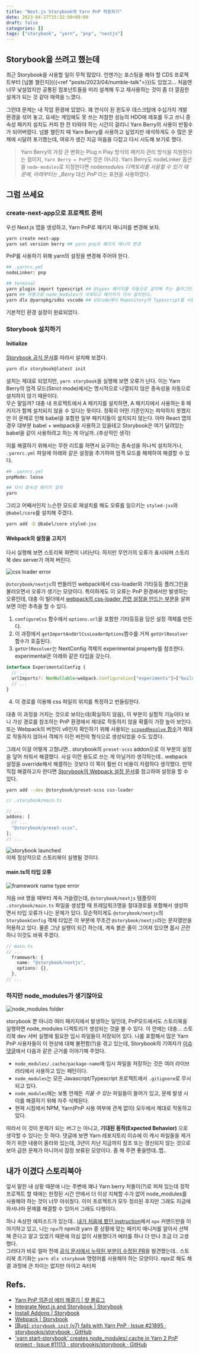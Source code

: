 ```yaml
---
title: "Next.js Storybook에 Yarn PnP 적용하기"
date: 2023-04-27T15:32:50+09:00
draft: false
categories: []
tags: ["storybook", "yarn", "pnp", "nextjs"]
---
```


## Storybook을 쓰려고 했는데

최근 Storybook을 사용할 일이 무척 많았다. 언젠가는 포스팅을 해야 할 CDS 프로젝트부터 [넘블 챌린지]({{<ref "posts/2023/04/numble-talk">}})도 있었고... 처음엔 너무 낯설었지만 공통된 컴포넌트들을 미리 설계해 두고 재사용하는 것이 좀 더 깔끔한 설계가 되는 것 같아 매력을 느꼈다.

그런데 문제는 내 작업 환경에 있었다. 꽤 연식이 된 윈도우 데스크탑에 수십가지 개발 환경을 섞어 놓고, 요새는 게임에도 못 쓰는 처참한 성능의 HDD에 레포를 두고 쓰니 종속성 패키지 설치도 커피 한 잔 타와야 하는 시간이 걸리니 Yarn Berry의 사용이 반필수가 되어버렸다. 넘블 챌린지 때 Yarn Berry를 사용하고 싶었지만 애석하게도 수 많은 문제에 시달려 포기했는데, 여유가 생긴 지금 마음을 다잡고 다시 시도해 보기로 했다.

> Yarn Berry의 가장 큰 변화는 Plug n Play 방식의 패키지 관리 방식을 지원한다는 점이지, `Yarn Berry = PnP`인 것은 아니다. Yarn Berry도 nodeLinker 옵션을 `node-modules`로 지정한다면 node*modules 디렉토리를 사용할 수 있기 때문에, 아래부터는 \_Berry* 대신 _PnP_ 라는 표현을 사용하였다.

## 그럼 쓰세요

### create-next-app으로 프로젝트 준비

우선 Next.js 앱을 생성하고, Yarn PnP로 패키지 매니저를 변경해 보자.

```zsh
yarn create next-app
yarn set version berry ## yarn pnp로 패키지 매니저 변경
```

PnP를 사용하기 위해 yarn의 설정을 변경해 주어야 한다.

```zsh
## .yarnrc.yml
nodeLinker: pnp

## terminal
yarn plugin import typescript ## @types 패키지를 자동으로 설치해 주는 플러그인
yarn ## 자동으로 node_modules가 삭제되고 패키지가 다시 설치된다.
yarn dlx @yarnpkg/sdks vscode ## VSCode에서 Repository의 Typescript를 사용하기 위한 명령어
```

기본적인 환경 설정이 완료되었다.

### Storybook 설치하기

#### Initialize

[Storybook 공식 문서](https://storybook.js.org/docs/react/migration-guide#automatic-upgrade)를 따라서 설치해 보겠다.

```zsh
yarn dlx storybook@latest init
```

설치는 제대로 되었지만, `yarn storybook`을 실행해 보면 오류가 난다. 이는 Yarn Berry의 엄격 모드(Strict mode)에서는 명시적으로 나열되지 않은 종속성을 자동으로 설치하지 않기 때문이다.  
무슨 말일까? 대충 내 프로젝트에서 A 패키지를 설치하면, A 패키지에서 사용하는 B 패키지가 함께 설치되지 않을 수 있다는 뜻이다. 정확히 어떤 기준인지는 파악하지 못했지만 이 문제로 인해 babel을 포함한 일부 패키지들이 설치되지 않는다. 아마 React 앱의 경우 대부분 babel + webpack을 사용하고 있을테고 Storybook은 여기 달려있는 babel을 같이 사용하려고 하는 게 아닐까..(추상적인 생각)

이를 해결하기 위해서는 무한 리트를 하면서 요구하는 종속성을 하나씩 설치하거나, `.yarnrc.yml` 파일에 아래와 같은 설정을 추가하여 엄격 모드를 해제하여 해결할 수 있다.

```zsh
## .yarnrc.yml
pnpMode: loose

## 다시 종속성 패키지 설치
yarn
```

그리고 어째서인지 느슨한 모드로 재설치를 해도 오류를 일으키는 `styled-jsx`와 `@babel/core`를 설치해 주겠다.

```zsh
yarn add -D @babel/core styled-jsx
```

#### Webpack의 설정을 고치기

다시 실행해 보면 스토리북 화면이 나타난다. 하지만 무언가의 오류가 표시되며 스토리북 dev server가 꺼져 버린다.

![css loader error](/images/posts/2023/04/nextjs-storybook-with-pnp/02.png)

`@storybook/nextjs`의 번들러인 webpack에서 css-loader와 기타등등 플러그인을 불러오면서 오류가 생기는 모양이다. 특이하게도 이 오류는 PnP 환경에서만 발생하는 오류인데, 대충 이 빌더에서 [webpack의 css-loader 관련 설정을 만드는 부분](https://github.com/storybookjs/storybook/blob/next/code/frameworks/nextjs/src/css/webpack.ts#L71)을 살펴보면 이런 추측을 할 수 있다.

1. `configureCss` 함수에서 `options.url`을 포함한 기타등등을 담은 설정 객체를 만든다.
2. 이 과정에서 `getImportAndUrlCssLoaderOptions`함수를 거쳐 `getUrlResolver` 함수가 호출된다.
3. `getUrlResolver`는 NextConfig 객체의 experimental property를 참조한다. experimental은 아래와 같은 타입을 갖는다.

```ts
interface ExperimentalConfig {
  // ...
  urlImports?: NonNullable<webpack.Configuration["experiments"]>["buildHttp"];
  // ...
}
```

4. 이 경로를 이용해 css 파일의 위치를 특정하고 번들링한다.

대충 이 과정을 거치는 것으로 보이는데(확실하지 않음), 이 부분이 실험적 기능이다 보니 가상 경로를 참조하는 PnP 환경에서 제대로 작동하지 않을 확률이 가장 높아 보인다.
또는 Webpack의 버전이 v6인지 확인하기 위해 사용되는 [`scopedResolve` 함수](https://github.com/storybookjs/storybook/blob/next/code/frameworks/nextjs/src/utils.ts#L96)가 제대로 작동하지 않아서 객체가 이전 버전의 형식으로 생성되었을 수도 있겠다.

그래서 이걸 어떻게 고쳤냐면.. storybook의 `preset-scss` addon으로 이 부분의 설정을 덮어 씌워서 해결했다. 사실 이런 용도로 쓰는 게 아닐거라 생각하는데.. webpack 설정을 override해서 해결하는 것보다 이 쪽이 훨씬 더 비용이 저렴하다 생각했다. 만약 직접 해결하고자 한다면 [Storybook의 Webpack 설정 문서](https://storybook.js.org/docs/react/builders/webpack)를 참고하여 설정을 할 수 있다.

```zsh
yarn add --dev @storybook/preset-scss css-loader
```

```typescript
// .storybook/main.ts

// ...
addons: [
  // ...
  "@storybook/preset-scss",
];
// ...
```

![storybook launched](/images/posts/2023/04/nextjs-storybook-with-pnp/03.png)  
이제 정상적으로 스토리북이 실행될 것이다.

#### main.ts의 타입 오류

![framework name type error](/images/posts/2023/04/nextjs-storybook-with-pnp/01.png)

처음 init 했을 때부터 계속 거슬렸는데, `@storybook/nextjs` 템플릿이 `.storybook/main.ts` 파일을 생성할 때 프레임워크명을 절대경로를 포함해서 생성하면서 타입 오류가 나는 문제가 있다. 모순적이게도 `@storybook/nextjs`의 `StorybookConfig` 객체 타입은 이 부분에 무조건 `@storybook/nextjs`라는 문자열만을 허용하고 있다. 물론 그냥 실행이 되긴 하는데, 계속 붉은 줄이 그어져 있으면 몹시 곤란하니 이것도 바꿔 주겠다.

```typescript
// main.ts
// ...
  framework: {
    name: "@storybook/nextjs",
    options: {},
  },
// ...
```

### 하지만 node_modules가 생기잖아요

![node_modules folder](/images/posts/2023/04/nextjs-storybook-with-pnp/04.png)

storybook 뿐 아니라 여러 패키지에서 발생하는 일인데, PnP모드에서도 스토리북을 실행하면 node_modules 디렉토리가 생성되는 것을 볼 수 있다. 이 안에는 대충... 스토리북 dev 서버 실행에 필요한 임시 파일들이 저장되어 있다. 나를 포함해서 많은 Yarn PnP 사용자들이 이 현상에 대해 불편함(?)을 겪고 있는데, Storybook의 기여자가 [이슈 댓글](https://github.com/storybookjs/storybook/issues/11113#issuecomment-642851848)에서 다음과 같은 근거를 이야기해 주었다.

- `node_modules/.cache/package-name`에 임시 파일을 저장하는 것은 여러 라이브러리에서 사용하고 있는 패턴이다.
- `node_modules`는 모든 Javascript/Typescript 프로젝트에서 `.gitignore`로 무시되고 있다.
- `node_modules`에는 보통 언제든 _지울 수 있는_ 파일들이 들어가 있고, 문제 발생 시 이를 해결하기 위해 자주 삭제된다.
- 현재 시점에서 NPM, Yarn(PnP 사용 여부에 관계 없이) 모두에서 제대로 작동하고 있다.

따라서 이 것이 문제가 되는 _버그_ 는 아니고, **기대된 동작(Expected Behavior)** 으로 생각할 수 있다는 듯 하다. 댓글에 보면 Yarn 레포지토리 이슈에 이 캐시 파일들을 제거하기 위한 내용이 올라와 있는데, 3년이 지난 지금까지 참조 또는 갱신되지 않는 것으로 보아 급한 문제가 아니어서 잠정 보류된 모양이다. 좀 해 주면 좋을텐데..쩝..

## 내가 이겼다 스토리북아

앞서 말한 내 상황 때문에 나는 주변에 꽤나 Yarn berry 처돌이(?)로 퍼져 있는데 정작 프로젝트 할 때에는 한정된 시간 안에서 더 이상 지체할 수가 없어 node_modules를 사용해야 하는 것이 너무 아쉬웠다. 이미 프로젝트가 모두 정리된 후지만 그래도 지금에 와서나마 문제를 해결할 수 있어서 그래도 다행이다.

하나 속상한 에피소드가 있는데.. [내가 처음에 봤던 instruction](https://storybook.js.org/recipes/next)에서 `npx` 커맨드만을 이야기하고 있고, 나는 `npx`가 npm과 yarn 중 상황에 맞는 패키지 매니저를 알아서 선택해 준다고 알고 있었기 때문에 의심 없이 사용했다가 에러를 하나 더 만나 조금 더 고생했다.  
그러다가 바로 얼마 전에 [공식 문서에서 누락된 부분이 수정된 PR](https://github.com/storybookjs/storybook/issues/21895)을 발견했는데.. 스토리북 초기화는 `yarn dlx storybook` 명령어를 사용해야 하는 모양이다. npx로 해도 해결 과정에 큰 차이는 없지만 아이고 속터져

## Refs.

- [Yarn PnP 의존성 에러 해결기 | 햣 블로그](https://woong-jae.com/projects/220711-pnp-dependency-error)
- [Integrate Next.js and Storybook | Storybook](https://storybook.js.org/recipes/next)
- [Install Addons | Storybook](https://storybook.js.org/docs/react/addons/install-addons#using-preset-addons)
- [Webpack | Storybook](https://storybook.js.org/docs/react/builders/webpack)
- [[Bug]: `storybook init` (v7) fails with Yarn PnP · Issue #21895 · storybookjs/storybook · GitHub](https://github.com/storybookjs/storybook/issues/21895)
- ['yarn start-storybook' creates node_modules/.cache in Yarn 2 PnP project · Issue #11113 · storybookjs/storybook · GitHub](https://github.com/storybookjs/storybook/issues/11113)
